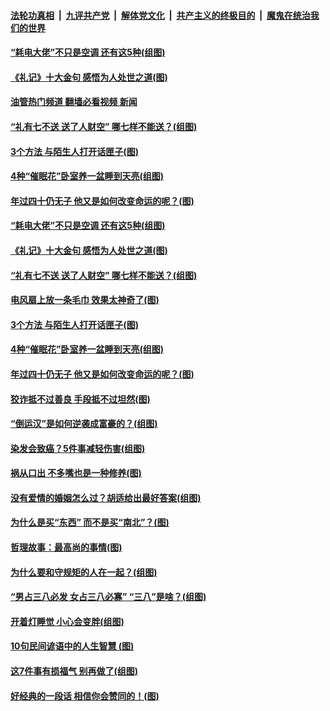 ####  [法轮功真相](../../../../basic/blob/master/README.md?t=08161001) &nbsp;|&nbsp; [九评共产党](../../../../9ping.md/blob/master/README.md?t=08161001) &nbsp;|&nbsp; [解体党文化](../../../../jtdwh.md/blob/master/README.md?t=08161001)  &nbsp;|&nbsp; [共产主义的终极目的](../../../../gczydzjmd.md/blob/master/README.md?t=08161001) &nbsp;|&nbsp; [魔鬼在统治我们的世界](../../../../mgztzwmdsj.md/blob/master/README.md?t=08161001) 

#### [“耗电大佬”不只是空调 还有这5种(组图)](../pages/p8/1013775.md?t=08161001) 

#### [《礼记》十大金句 感悟为人处世之道(图)](../pages/p8/1014330.md?t=08161001) 

#### [油管热门频道 翻墙必看视频 新闻](http://45.76.130.85:81/youtube.html?08161001)

#### [“礼有七不送 送了人财空” 哪七样不能送？(组图)](../pages/p8/1014283.md?t=08161001) 

#### [3个方法 与陌生人打开话匣子(图)](../pages/p8/1014288.md?t=08161001) 

#### [4种“催眠花”卧室养一盆睡到天亮(组图)](../pages/p8/1012499.md?t=08161001) 

#### [年过四十仍无子 他又是如何改变命运的呢？(图)](../pages/p8/1014118.md?t=08161001) 

#### [“耗电大佬”不只是空调 还有这5种(组图)](../pages/p8/1013775.md?t=08161001) 

#### [《礼记》十大金句 感悟为人处世之道(图)](../pages/p8/1014330.md?t=08161001) 

#### [“礼有七不送 送了人财空” 哪七样不能送？(组图)](../pages/p8/1014283.md?t=08161001) 

#### [电风扇上放一条毛巾 效果太神奇了(图)](../pages/p8/1014290.md?t=08161001) 

#### [3个方法 与陌生人打开话匣子(图)](../pages/p8/1014288.md?t=08161001) 

#### [4种“催眠花”卧室养一盆睡到天亮(组图)](../pages/p8/1012499.md?t=08161001) 

#### [年过四十仍无子 他又是如何改变命运的呢？(图)](../pages/p8/1014118.md?t=08161001) 

#### [狡诈抵不过善良&nbsp;手段抵不过坦然(图)](../pages/p8/1013930.md?t=08161001) 

#### [“倒运汉”是如何逆袭成富豪的？(组图)](../pages/p8/1014029.md?t=08161001) 

#### [染发会致癌？5件事减轻伤害(组图)](../pages/p8/1013774.md?t=08161001) 

#### [祸从口出 不多嘴也是一种修养(图)](../pages/p8/1013934.md?t=08161001) 

#### [没有爱情的婚姻怎么过？胡适给出最好答案(组图)](../pages/p8/1012711.md?t=08161001) 

#### [为什么是买“东西” 而不是买“南北”？(图)](../pages/p8/1013929.md?t=08161001) 

#### [哲理故事：最高尚的事情(图)](../pages/p8/1014072.md?t=08161001) 

#### [为什么要和守规矩的人在一起？(组图)](../pages/p8/1013728.md?t=08161001) 

#### [“男占三八必发 女占三八必寡” “三八”是啥？(组图)](../pages/p8/1013530.md?t=08161001) 

#### [开着灯睡觉 小心会变胖(组图)](../pages/p8/1013730.md?t=08161001) 

#### [10句民间谚语中的人生智慧 (图)](../pages/p8/1013851.md?t=08161001) 

#### [这7件事有损福气 别再做了(组图)](../pages/p8/1011063.md?t=08161001) 

#### [好经典的一段话 相信你会赞同的！(图)](../pages/p8/1013806.md?t=08161001) 

<img src='http://gfw-breaker.win/goodnews/indexes/p8.md' width='0px' height='0px'/>
